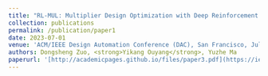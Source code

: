 ```yaml
---
title: "RL-MUL: Multiplier Design Optimization with Deep Reinforcement Learning"
collection: publications
permalink: /publication/paper1
date: 2023-07-01
venue: 'ACM/IEEE Design Automation Conference (DAC), San Francisco, Jul. 2023.'
authors: Dongsheng Zuo, <strong>Yikang Ouyang</strong>, Yuzhe Ma
paperurl: '[http://academicpages.github.io/files/paper3.pdf](https://ieeexplore.ieee.org/document/10247941)'
---
```




